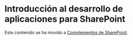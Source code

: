 
# Introducción al desarrollo de aplicaciones para SharePoint

Este contenido se ha movido a  [Complementos de SharePoint](sharepoint-add-ins.md).
  
    
    

